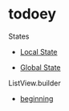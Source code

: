 # todoey

States

- [Local State](https://github.com/valentynkuts/learningFlutter/commit/1ba4ca45dd28c3da5986c76a79d908acd563c8d7#diff-5cdaabea5249fbc80abd5d7b132ffa71829c26cb4c95cba8eaecb977e5afefb1)

- [Global State](https://github.com/valentynkuts/learningFlutter/commit/561132d76726c4260d7bc7f53964ce118a9c4412#diff-5cdaabea5249fbc80abd5d7b132ffa71829c26cb4c95cba8eaecb977e5afefb1)

ListView.builder
- [beginning](https://github.com/valentynkuts/learningFlutter/commit/d0b339d2352062c7aa205f9c636b702e0302f4d3#diff-31965dcfb38cbbde0810391f775ba283668241ed694cb2d4e1cea9b970d5e66f)




